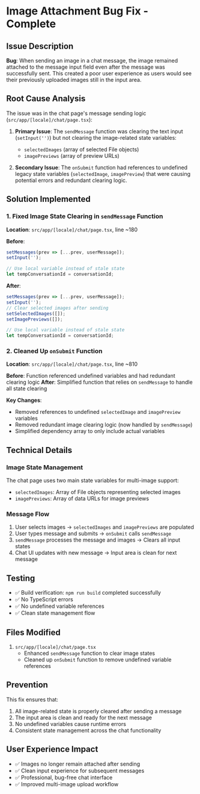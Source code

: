 # Image Attachment Bug Fix - Complete

## Issue Description
**Bug**: When sending an image in a chat message, the image remained attached to the message input field even after the message was successfully sent. This created a poor user experience as users would see their previously uploaded images still in the input area.

## Root Cause Analysis
The issue was in the chat page's message sending logic (`src/app/[locale]/chat/page.tsx`):

1. **Primary Issue**: The `sendMessage` function was clearing the text input (`setInput('')`) but not clearing the image-related state variables:
   - `selectedImages` (array of selected File objects)
   - `imagePreviews` (array of preview URLs)

2. **Secondary Issue**: The `onSubmit` function had references to undefined legacy state variables (`selectedImage`, `imagePreview`) that were causing potential errors and redundant clearing logic.

## Solution Implemented

### 1. Fixed Image State Clearing in `sendMessage` Function
**Location**: `src/app/[locale]/chat/page.tsx`, line ~180

**Before**:
```typescript
setMessages(prev => [...prev, userMessage]);
setInput('');

// Use local variable instead of stale state
let tempConversationId = conversationId;
```

**After**:
```typescript
setMessages(prev => [...prev, userMessage]);
setInput('');
// Clear selected images after sending
setSelectedImages([]);
setImagePreviews([]);

// Use local variable instead of stale state
let tempConversationId = conversationId;
```

### 2. Cleaned Up `onSubmit` Function
**Location**: `src/app/[locale]/chat/page.tsx`, line ~810

**Before**: Function referenced undefined variables and had redundant clearing logic
**After**: Simplified function that relies on `sendMessage` to handle all state clearing

**Key Changes**:
- Removed references to undefined `selectedImage` and `imagePreview` variables
- Removed redundant image clearing logic (now handled by `sendMessage`)
- Simplified dependency array to only include actual variables

## Technical Details

### Image State Management
The chat page uses two main state variables for multi-image support:
- `selectedImages`: Array of File objects representing selected images
- `imagePreviews`: Array of data URLs for image previews

### Message Flow
1. User selects images → `selectedImages` and `imagePreviews` are populated
2. User types message and submits → `onSubmit` calls `sendMessage`
3. `sendMessage` processes the message and images → Clears all input states
4. Chat UI updates with new message → Input area is clean for next message

## Testing
- ✅ Build verification: `npm run build` completed successfully
- ✅ No TypeScript errors
- ✅ No undefined variable references
- ✅ Clean state management flow

## Files Modified
1. `src/app/[locale]/chat/page.tsx`
   - Enhanced `sendMessage` function to clear image states
   - Cleaned up `onSubmit` function to remove undefined variable references

## Prevention
This fix ensures that:
1. All image-related state is properly cleared after sending a message
2. The input area is clean and ready for the next message
3. No undefined variables cause runtime errors
4. Consistent state management across the chat functionality

## User Experience Impact
- ✅ Images no longer remain attached after sending
- ✅ Clean input experience for subsequent messages
- ✅ Professional, bug-free chat interface
- ✅ Improved multi-image upload workflow
